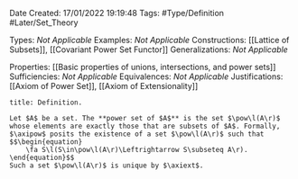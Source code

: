 <div class="topSpace"></div>

Date Created: 17/01/2022 19:19:48
Tags: #Type/Definition #Later/Set_Theory

Types: <i>Not Applicable</i>
Examples: <i>Not Applicable</i> 
Constructions: [[Lattice of Subsets]], [[Covariant Power Set Functor]]
Generalizations: <i>Not Applicable</i>

Properties: [[Basic properties of unions, intersections, and power sets]]
Sufficiencies: <i>Not Applicable</i>
Equivalences: <i>Not Applicable</i>
Justifications: [[Axiom of Power Set]], [[Axiom of Extensionality]]

``` ad-Definition
title: Definition.

Let $A$ be a set. The **power set of $A$** is the set $\pow\l(A\r)$ whose elements are exactly those that are subsets of $A$. Formally, $\axipow$ posits the existence of a set $\pow\l(A\r)$ such that
$$\begin{equation}
    \fa S\l(S\in\pow\l(A\r)\Leftrightarrow S\subseteq A\r).
\end{equation}$$
Such a set $\pow\l(A\r)$ is unique by $\axiext$.

```
